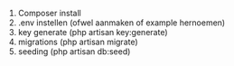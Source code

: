 1) Composer install
2) .env instellen (ofwel aanmaken of example hernoemen)
3) key generate (php artisan key:generate)
4) migrations (php artisan migrate)
5) seeding (php artisan db:seed)
